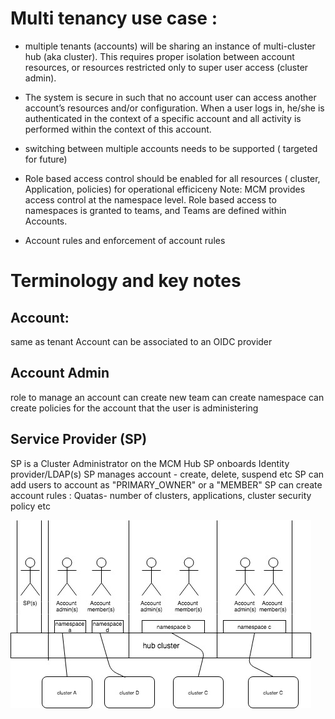 # Multi tenancy use case :

- multiple tenants (accounts) will be sharing an instance of multi-cluster hub (aka cluster). This requires proper isolation between account resources, or resources restricted only to super user access (cluster admin).

- The system is secure in such that no account user can access another account’s resources and/or configuration. When a user logs in, he/she is authenticated in the context of a specific account and all activity is performed within the context of this account.

- switching between multiple accounts needs to be supported ( targeted for future)

- Role based access control should be enabled for all resources ( cluster, Application, policies) for operational efficiceny Note: MCM provides access control at the namespace level. Role based access to namespaces is granted to teams, and Teams are defined within Accounts.

- Account rules and enforcement of account rules

# Terminology and key notes
## Account:
same as tenant
Account can be associated to an OIDC provider

## Account Admin
role to manage an account
can create new team
can create namespace
can create policies for the account that the user is administering

## Service Provider (SP)
SP is a Cluster Administrator on the MCM Hub
SP onboards Identity provider/LDAP(s)
SP manages account - create, delete, suspend etc
SP can add users to account as "PRIMARY_OWNER" or a "MEMBER"
SP can create account rules : Quatas- number of clusters, applications, cluster security policy etc

![image](./MToverview.jpg)
